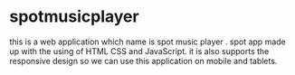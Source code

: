 # spotmusicplayer
this is a web application which name is spot music player . spot app made up with the using of HTML CSS and JavaScript. it is also supports the responsive design so we can use this application on mobile and tablets. 
